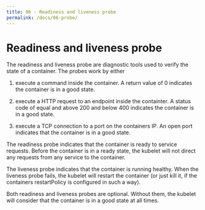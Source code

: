 ```yaml
---
title: 06 - Readiness and liveness probe
permalink: /docs/06-probe/
---
```


# Readiness and liveness probe

The readiness and liveness probe are diagnostic tools used to verify the state of a container. The probes work by either

1) execute a command inside the container. A return value of 0 indicates the container is in a good state.

2) execute a HTTP request to an endpoint inside the containter. A status code of equal and above 200 and below 400 indicates the container is in a good state.

3) execute a TCP connection to a port on the containers IP. An open port indicates that the container is in a good state.

The readiness probe indicates that the container is ready to service requests. Before the container is in a ready state, the kubelet will not direct any requests from any service to the container.

The liveness probe indicates that the container is running healthy. When the liveness probe fails, the kubelet will restart the container (or just kill it, if the containers restartPolicy is configured in such a way).

Both readiness and liveness probes are optional. Without them, the kubelet will consider that the container is in a good state at all times.
